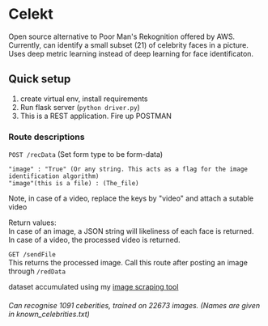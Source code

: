 # Celekt

Open source alternative to Poor Man's Rekognition offered by AWS. Currently, can identify a small subset (21) of celebrity faces in a picture.  
Uses deep metric learning instead of deep learning for face identificaton.

## Quick setup

1. create virtual env, install requirements
2. Run flask server (`python driver.py`)
3. This is a REST application. Fire up POSTMAN

### Route descriptions

`POST /recData` (Set form type to be form-data)

```
"image" : "True" (Or any string. This acts as a flag for the image identification algorithm)
"image"(this is a file) : (The_file)
```

Note, in case of a video, replace the keys by "video" and attach a sutable video

Return values:  
In case of an image, a JSON string will likeliness of each face is returned.  
In case of a video, the processed video is returned.

`GET /sendFile`  
This returns the processed image. Call this route after posting an image through `/redData`

dataset accumulated using my [image scraping tool](https://github.com/gigatesseract/GImageScrape)

###### Can recognise 1091 ceberities, trained on 22673 images. (Names are given in known_celebrities.txt)
